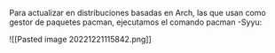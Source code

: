 Para actualizar en distribuciones basadas en Arch, las que usan como gestor de paquetes pacman, ejecutamos el comando pacman -Syyu:

![[Pasted image 20221221115842.png]]
